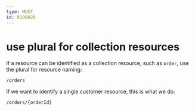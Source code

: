 ```yaml
---
type: MUST
id: R100020
---
```


# use plural for collection resources

If a resource can be identified as a collection resource, such as `order`, use the plural for resource naming:

`/orders`

If we want to identify a single customer resource, this is what we do:

`/orders/{orderId}`
